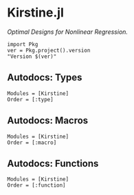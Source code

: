 # Kirstine.jl

*Optimal Designs for Nonlinear Regression.*

```@eval
import Pkg
ver = Pkg.project().version
"Version $(ver)"
```

## Autodocs: Types

```@autodocs
Modules = [Kirstine]
Order = [:type]
```

## Autodocs: Macros

```@autodocs
Modules = [Kirstine]
Order = [:macro]
```

## Autodocs: Functions

```@autodocs
Modules = [Kirstine]
Order = [:function]
```
